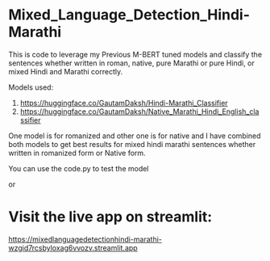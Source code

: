 # Mixed_Language_Detection_Hindi-Marathi

This is code to leverage my Previous M-BERT tuned models and classify the sentences whether written in roman, native, pure Marathi or pure Hindi, or mixed Hindi and Marathi correctly.

Models used:
1) https://huggingface.co/GautamDaksh/Hindi-Marathi_Classifier
2) https://huggingface.co/GautamDaksh/Native_Marathi_Hindi_English_classifier

One model is for romanized and other one is for native and I have combined both models to get best results for mixed hindi marathi sentences whether written in romanized form or Native form.

You can use the code.py to test the model 

or 
# Visit the live app on streamlit:

https://mixedlanguagedetectionhindi-marathi-wzgid7rcsbyloxag6vvozv.streamlit.app

